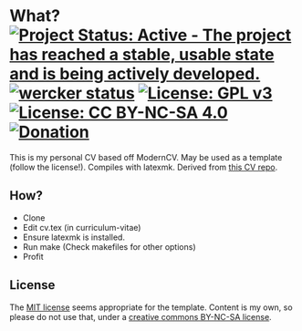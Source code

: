 # What? [![Project Status: Active - The project has reached a stable, usable state and is being actively developed.](http://www.repostatus.org/badges/latest/active.svg)](http://www.repostatus.org/#active) [![wercker status](https://app.wercker.com/status/135fecd3751297eb13ae5161ab17dae0/s/master "wercker status")](https://app.wercker.com/project/byKey/135fecd3751297eb13ae5161ab17dae0) [![License: GPL v3](https://img.shields.io/badge/License-GPL%20v3-blue.svg)](http://www.gnu.org/licenses/gpl-3.0) [![License: CC BY-NC-SA 4.0](https://img.shields.io/badge/License-CC%20BY--NC--SA%204.0-blue.svg)](http://creativecommons.org/licenses/by-nc-sa/4.0/) [![Donation](https://img.shields.io/badge/Donate-%3F-lightgrey.svg)](https://www.instamojo.com/@HaoZeke/)

This is my personal CV based off ModernCV. May be used as a template (follow the
license!). Compiles with latexmk. Derived from [this CV repo](https://github.com/HaoZeke/CV).

## How?

- Clone
- Edit cv.tex (in curriculum-vitae)
- Ensure latexmk is installed.
- Run make (Check makefiles for other options)
- Profit

## License

The [MIT license](https://choosealicense.com/licenses/mit/) seems appropriate for the template. Content is my own, so please
do not use that, under a [creative commons BY-NC-SA license](http://creativecommons.org/licenses/by-nc-sa/4.0/).
